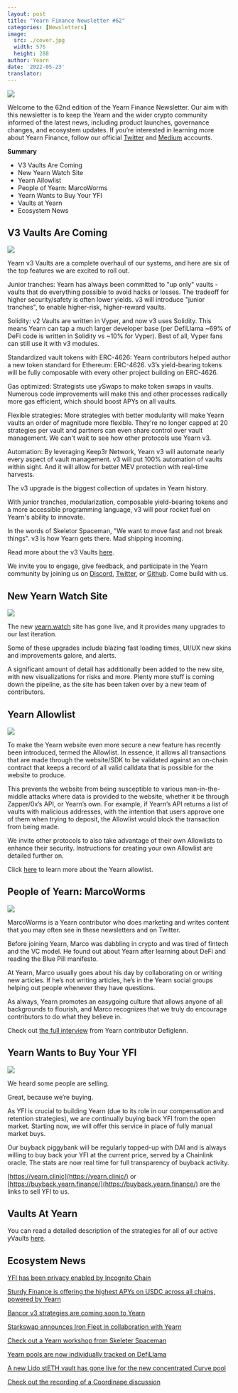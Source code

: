 ```yaml
---
layout: post
title: "Yearn Finance Newsletter #62"
categories: [Newsletters]
image:
  src: ./cover.jpg
  width: 576
  height: 288
author: Yearn
date: '2022-05-23'
translator: 
---
```


![](./image1.jpg?w=900&h=453)

Welcome to the 62nd edition of the Yearn Finance Newsletter. Our aim with this newsletter is to keep the Yearn and the wider crypto community informed of the latest news, including product launches, governance changes, and ecosystem updates. If you’re interested in learning more about Yearn Finance, follow our official [Twitter](https://twitter.com/iearnfinance) and [Medium](https://medium.com/iearn) accounts.

**Summary**

- V3 Vaults Are Coming
- New Yearn Watch Site
- Yearn Allowlist
- People of Yearn: MarcoWorms
- Yearn Wants to Buy Your YFI
- Vaults at Yearn
- Ecosystem News

## V3 Vaults Are Coming

![](./image2.jpg?w=900&h=429)

Yearn v3 Vaults are a complete overhaul of our systems, and here are six of the top features we are excited to roll out.

Junior tranches: Yearn has always been committed to "up only" vaults - vaults that do everything possible to avoid hacks or losses. The tradeoff for higher security/safety is often lower yields. v3 will introduce "junior tranches", to enable higher-risk, higher-reward vaults.

Solidity: v2 Vaults are written in Vyper, and now v3 uses Solidity. This means Yearn can tap a much larger developer base (per DefiLlama ~69% of DeFi code is written in Solidity vs ~10% for Vyper). Best of all, Vyper fans can still use it with v3 modules.

Standardized vault tokens with ERC-4626: Yearn contributors helped author a new token standard for Ethereum: ERC-4626. v3’s yield-bearing tokens will be fully composable with every other project building on ERC-4626.

Gas optimized: Strategists use ySwaps to make token swaps in vaults. Numerous code improvements will make this and other processes radically more gas efficient, which should boost APYs on all vaults.

Flexible strategies: More strategies with better modularity will make Yearn vaults an order of magnitude more flexible. They're no longer capped at 20 strategies per vault and partners can even share control over vault management. We can't wait to see how other protocols use Yearn v3.

Automation: By leveraging Keep3r Network, Yearn v3 will automate nearly every aspect of vault management. v3 will put 100% automation of vaults within sight. And it will allow for better MEV protection with real-time harvests.

The v3 upgrade is the biggest collection of updates in Yearn history.

With junior tranches, modularization, composable yield-bearing tokens and a more accessible programming language, v3 will pour rocket fuel on Yearn's ability to innovate.

In the words of Skeletor Spaceman, "We want to move fast and not break things". v3 is how Yearn gets there. Mad shipping incoming.

Read more about the v3 Vaults [here](https://medium.com/iearn/yearn-vaults-v3-36ce7c468ca0).

We invite you to engage, give feedback, and participate in the Yearn community by joining us on [Discord](https://discord.gg/8rF374XkXy), [Twitter](http://twitter.com/iearnfinance), or [Github](http://github.com/yearn). Come build with us.

## New Yearn Watch Site

![](./image3.jpg?w=900&h=705)

The new [yearn.watch](https://yearn.watch/) site has gone live, and it provides many upgrades to our last iteration.

Some of these upgrades include blazing fast loading times, UI/UX new skins and improvements galore, and alerts.

A significant amount of detail has additionally been added to the new site, with new visualizations for risks and more. Plenty more stuff is coming down the pipeline, as the site has been taken over by a new team of contributors.

## Yearn Allowlist

![](./image4.jpg?w=900&h=429)

To make the Yearn website even more secure a new feature has recently been introduced, termed the Allowlist. In essence, it allows all transactions that are made through the website/SDK to be validated against an on-chain contract that keeps a record of all valid calldata that is possible for the website to produce.

This prevents the website from being susceptible to various man-in-the-middle attacks where data is provided to the website, whether it be through Zapper/0x’s API, or Yearn’s own. For example, if Yearn’s API returns a list of vaults with malicious addresses, with the intention that users approve one of them when trying to deposit, the Allowlist would block the transaction from being made.

We invite other protocols to also take advantage of their own Allowlists to enhance their security. Instructions for creating your own Allowlist are detailed further on.

Click [here](https://medium.com/iearn/yearn-allowlist-71757d4e3cf4) to learn more about the Yearn allowlist.

## People of Yearn: MarcoWorms

![](./image5.jpg?w=380&h=380)

MarcoWorms is a Yearn contributor who does marketing and writes content that you may often see in these newsletters and on Twitter.

Before joining Yearn, Marco was dabbling in crypto and was tired of fintech and the VC model. He found out about Yearn after learning about DeFi and reading the Blue Pill manifesto.

At Yearn, Marco usually goes about his day by collaborating on or writing new articles. If he’s not writing articles, he’s in the Yearn social groups helping out people whenever they have questions.

As always, Yearn promotes an easygoing culture that allows anyone of all backgrounds to flourish, and Marco recognizes that we truly do encourage contributors to do what they believe in.

Check out [the full interview](https://medium.com/iearn/people-of-yearn-marco-worms-c9bb139d278e) from Yearn contributor Defiglenn.

## Yearn Wants to Buy Your YFI

![](./image6.jpg?w=900&h=450)

We heard some people are selling.

Great, because we’re buying.

As YFI is crucial to building Yearn (due to its role in our compensation and retention strategies), we are continually buying back YFI from the open market. Starting now, we will offer this service in place of fully manual market buys.

Our buyback piggybank will be regularly topped-up with DAI and is always willing to buy back your YFI at the current price, served by a Chainlink oracle. The stats are now real time for full transparency of buyback activity.

[https://yearn.clinic](https://yearn.clinic/) or [https://buyback.yearn.finance/](https://buyback.yearn.finance/) are the links to sell YFI to us.

## Vaults At Yearn

You can read a detailed description of the strategies for all of our active yVaults [here](https://medium.com/yearn-state-of-the-vaults/the-vaults-at-yearn-9237905ffed3).

## Ecosystem News

[YFI has been privacy enabled by Incognito Chain](https://twitter.com/IncognitoChain/status/1527045614273544200)

[Sturdy Finance is offering the highest APYs on USDC across all chains, powered by Yearn](https://twitter.com/pgpsam/status/1526301386173992961)

[Bancor v3 strategies are coming soon to Yearn](https://twitter.com/iearnfinance/status/1524417579539779585?s=20&t=cFsaa8mpS97O9Gvbhjm0iQ)

[Starkswap announces Iron Fleet in collaboration with Yearn](https://twitter.com/starkswap/status/1523695464180510721?s=20&t=0eYE4R6Ip9eG2SmowIrFYw)

[Check out a Yearn workshop from Skeleter Spaceman](https://twitter.com/iearnfinance/status/1524491263344533506?s=20&t=0eYE4R6Ip9eG2SmowIrFYw)

[Yearn pools are now individually tracked on DefiLlama](https://twitter.com/DefiLlama/status/1524968130967216146?s=20&t=0eYE4R6Ip9eG2SmowIrFYw)

[A new Lido stETH vault has gone live for the new concentrated Curve pool](https://twitter.com/iearnfinance/status/1524913700334731264?s=20&t=0eYE4R6Ip9eG2SmowIrFYw)

[Check out the recording of a Coordinape discussion](https://twitter.com/YFI_interns/status/1525159821321830403)
